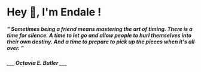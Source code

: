<h1 title="head"> Hey 👋, I'm Endale !</h1>

**<h5><i>" Sometimes being a friend means mastering the art of timing. There is a time for silence. A time to let go and allow people to hurl themselves into their own destiny. And a time to prepare to pick up the pieces when it's all over. "</i></h5>**

*<b>___ Octavia E. Butler ___</b>*
